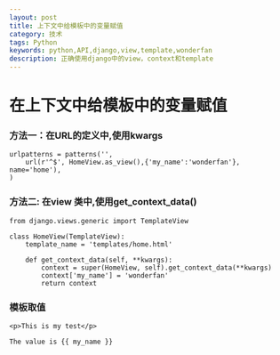 ```yaml
---
layout: post
title: 上下文中给模板中的变量赋值
category: 技术
tags: Python
keywords: python,API,django,view,template,wonderfan
description: 正确使用django中的view，context和template
---
```


#  在上下文中给模板中的变量赋值

### 方法一：在URL的定义中,使用kwargs

    urlpatterns = patterns('',
        url(r'^$', HomeView.as_view(),{'my_name':'wonderfan'}, name='home'),
    )


### 方法二: 在view 类中,使用get_context_data()

    from django.views.generic import TemplateView

    class HomeView(TemplateView):
        template_name = 'templates/home.html'
    
        def get_context_data(self, **kwargs):
            context = super(HomeView, self).get_context_data(**kwargs)
            context['my_name'] = 'wonderfan'
            return context
            
### 模板取值

    <p>This is my test</p>

    The value is {{ my_name }}
